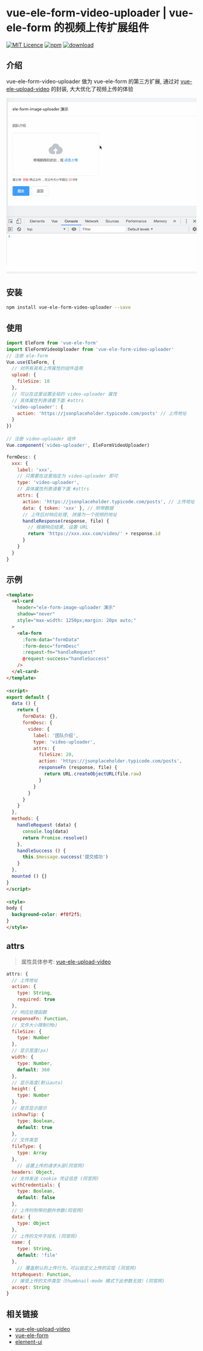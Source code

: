 # vue-ele-form-video-uploader | vue-ele-form 的视频上传扩展组件

[![MIT Licence](https://badges.frapsoft.com/os/mit/mit.svg)](https://opensource.org/licenses/mit-license.php)
[![npm](https://img.shields.io/npm/v/vue-ele-form-video-uploader.svg)](https://www.npmjs.com/package/vue-ele-form-video-uploader)
[![download](https://img.shields.io/npm/dw/vue-ele-form-video-uploader.svg)](https://npmcharts.com/compare/vue-ele-form-video-uploader?minimal=true)

## 介绍

vue-ele-form-video-uploader 做为 vue-ele-form 的第三方扩展, 通过对 [vue-ele-upload-video](https://github.com/dream2023/vue-ele-upload-video) 的封装, 大大优化了视频上传的体验

![image](https://raw.githubusercontent.com/dream2023/images/master/vue-ele-form-video-uploader.czl72wc81hq.gif)

## 安装

```bash
npm install vue-ele-form-video-uploader --save
```

## 使用

```js
import EleForm from 'vue-ele-form'
import EleFormVideoUploader from 'vue-ele-form-video-uploader'
// 注册 ele-form
Vue.use(EleForm, {
  // 对所有具有上传属性的组件适用
  upload: {
    fileSize: 10
  },
  // 可以在这里设置全局的 video-uploader 属性
  // 具体属性列表请看下面 #attrs
  'video-uploader': {
    action: 'https://jsonplaceholder.typicode.com/posts' // 上传地址
  }
})

// 注册 video-uploader 组件
Vue.component('video-uploader', EleFormVideoUploader)
```

```js
formDesc: {
  xxx: {
    label: 'xxx',
    // 只需要在这里指定为 video-uploader 即可
    type: 'video-uploader',
    // 具体属性列表请看下面 #attrs
    attrs: {
      action: 'https://jsonplaceholder.typicode.com/posts', // 上传地址
      data: { token: 'xxx' }, // 附带数据
      // 上传后对响应处理, 拼接为一个视频的地址
      handleResponse(response, file) {
        // 根据响应结果, 设置 URL
        return 'https://xxx.xxx.com/video/' + response.id
      }
    }
  }
}
```

## 示例

```html
<template>
  <el-card
    header="ele-form-image-uploader 演示"
    shadow="never"
    style="max-width: 1250px;margin: 20px auto;"
  >
    <ele-form
      :form-data="formData"
      :form-desc="formDesc"
      :request-fn="handleRequest"
      @request-success="handleSuccess"
    />
  </el-card>
</template>

<script>
export default {
  data () {
    return {
      formData: {},
      formDesc: {
        video: {
          label: '团队介绍',
          type: 'video-uploader',
          attrs: {
            fileSize: 20,
            action: 'https://jsonplaceholder.typicode.com/posts',
            responseFn (response, file) {
              return URL.createObjectURL(file.raw)
            }
          }
        }
      }
    }
  },
  methods: {
    handleRequest (data) {
      console.log(data)
      return Promise.resolve()
    },
    handleSuccess () {
      this.$message.success('提交成功')
    }
  },
  mounted () {}
}
</script>

<style>
body {
  background-color: #f0f2f5;
}
</style>
```

## attrs

> 属性具体参考: [vue-ele-upload-video](https://github.com/dream2023/vue-ele-upload-video)

```js
attrs: {
  // 上传地址
  action: {
    type: String,
    required: true
  },
  // 响应处理函数
  responseFn: Function,
  // 文件大小限制(Mb)
  fileSize: {
    type: Number
  },
  // 显示宽度(px)
  width: {
    type: Number,
    default: 360
  },
  // 显示高度(默认auto)
  height: {
    type: Number
  },
  // 是否显示提示
  isShowTip: {
    type: Boolean,
    default: true
  },
  // 文件类型
  fileType: {
    type: Array
  },
    // 设置上传的请求头部(同官网)
  headers: Object,
  // 支持发送 cookie 凭证信息 (同官网)
  withCredentials: {
    type: Boolean,
    default: false
  },
  // 上传时附带的额外参数(同官网)
  data: {
    type: Object
  },
  // 上传的文件字段名 (同官网)
  name: {
    type: String,
    default: 'file'
  },
    // 覆盖默认的上传行为，可以自定义上传的实现 (同官网)
  httpRequest: Function,
  // 接受上传的文件类型（thumbnail-mode 模式下此参数无效）(同官网)
  accept: String
}
```

## 相关链接

- [vue-ele-upload-video](https://github.com/dream2023/vue-ele-upload-video)
- [vue-ele-form](https://github.com/dream2023/vue-ele-form)
- [element-ui](http://element-cn.eleme.io)
